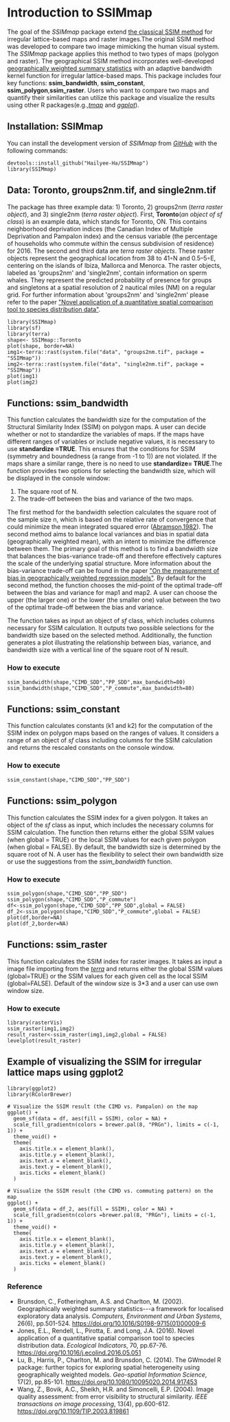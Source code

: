 # Introduction to SSIMmap

The goal of the _SSIMmap_ package  extend [the classical SSIM method](https://ieeexplore.ieee.org/stamp/stamp.jsp?arnumber=1284395) for irregular lattice-based maps and raster images.The original SSIM method was developed to compare two image mimicking the human visual system. The _SSIMmap_ package applies this method to two types of maps (polygon and raster). The geographical SSIM method incorporates well-developed [geographically weighted summary statistics](https://www.sciencedirect.com/science/article/pii/S0198971501000096?via%3Dihub) with an adaptive bandwidth kernel function for irregular lattice-based maps. This package includes four key functions: **ssim_bandwidth**, **ssim_constant**, **ssim_polygon**,**ssim_raster**. Users who want to compare two maps and quantify their similarities can utilize this package and visualize the results using other R packages(e.g.,[_tmap_](https://CRAN.R-project.org/package=tmap) and [_ggplot_](https://CRAN.R-project.org/package=ggplot2)).


## Installation: SSIMmap

You can install the development version of _SSIMmap_ from [_GitHub_](https://github.com/Hailyee-Ha/SSIMmap) with the following commands:

```
devtools::install_github("Hailyee-Ha/SSIMmap")
library(SSIMmap)
```

## Data: Toronto, groups2nm.tif, and single2nm.tif

The package has three example data: 1) Toronto, 2) groups2nm (*terra raster object*), and 3) single2nm (*terra raster object*). First, **Toronto**(*an object of sf class*) is an example data, which stands for Toronto, ON. This contains neighborhood deprivation indices (the Canadian Index of Multiple Deprivation and Pampalon index) and the census variable (the percentage of households who commute within the census subdivision of residence) for 2016. The second and third data are *terra raster objects*. These raster objects represent the geographical location from 38 to 41◦N and 0.5–5◦E, centering on the islands of Ibiza, Mallorca and Menorca. The raster objects, labeled as 'groups2nm' and 'single2nm',  contain information on sperm whales. They represent the predicted probability of presence for groups and singletons at a spatial resolution of 2 nautical miles (NM) on a regular grid. For further information about 'groups2nm' and 'single2nm' please refer to the paper ["Novel application of a quantitative spatial comparison tool to species distribution data"](https://www.sciencedirect.com/science/article/pii/S1470160X16302990).

```
library(SSIMmap)
library(sf)
library(terra)
shape<- SSIMmap::Toronto
plot(shape, border=NA)
img1<-terra::rast(system.file("data", "groups2nm.tif", package = "SSIMmap"))
img2<-terra::rast(system.file("data", "single2nm.tif", package = "SSIMmap"))
plot(img1)
plot(img2)
```

## Functions: ssim_bandwidth

This function calculates the bandwidth size for the computation of the Structural Similarity Index (SSIM) on polygon maps. A user can decide whether or not to standardize the variables of maps. If the maps have different ranges of variables or include negative values, it is necessary to use **standardize =TRUE**. This ensures that the conditions for SSIM (symmetry and boundedness (a range from -1 to 1)) are not violated. If the maps share a similar range, there is no need to use **standardize= TRUE**.The function provides two options for selecting the bandwidth size, which will be displayed in the console window:

1) The square root of N.
2) The trade-off between the bias and variance of the two maps.

The first method for the bandwidth selection calculates the square root of the sample size n, which is based on the relative rate of convergence that could minimize the mean integrated squared error ([Abramson,1982](https://projecteuclid.org/journals/annals-of-statistics/volume-10/issue-4/On-Bandwidth-Variation-in-Kernel-Estimates-A-Square-Root-Law/10.1214/aos/1176345986.full)). The second method aims to balance local variances and bias in spatial data (geographically weighted mean), with an intent to minimize the difference between them. The primary goal of this method is to find a bandwidth size that balances the bias-variance trade-off and therefore effectively captures the scale of the underlying spatial structure. More information about the bias-variance trade-off can be found in the paper ["On the measurement of bias in geographically weighted regression models"](https://www.sciencedirect.com/science/article/pii/S2211675320300476). By default for the second method, the function chooses the mid-point of the optimal trade-off between the bias and variance for map1 and map2. A user can choose the upper (the larger one) or the lower (the smaller one) value between the two of the optimal trade-off between the bias and variance.

The function takes as input an object of  *sf* class, which includes columns necessary for SSIM calculation. It outputs two possible selections for the bandwidth size based on the selected method. Additionally, the function generates a plot illustrating the relationship between bias, variance, and bandwidth size with a vertical line of the square root of N result.

### How to execute

```
ssim_bandwidth(shape,"CIMD_SDD","PP_SDD",max_bandwidth=80)
ssim_bandwidth(shape,"CIMD_SDD","P_commute",max_bandwidth=80)

```

## Functions: ssim_constant

This function calculates constants (k1 and k2) for the computation of the SSIM index on polygon maps based on the ranges of values. It considers a range of an object of *sf* class including columns for the SSIM calculation and returns the rescaled constants on the console window.

### How to execute

```
ssim_constant(shape,"CIMD_SDD","PP_SDD")
```

## Functions: ssim_polygon

This function calculates the SSIM index for a given polygon. It takes an object of the *sf* class as input, which includes the necessary columns for SSIM calculation. The function then returns either the global SSIM values (when global = TRUE) or the local SSIM values for each given polygon (when global = FALSE). By default, the bandwidth size is determined by the square root of N. A user has the flexibility to select their own bandwidth size or use the suggestions from the *ssim_bandwidth* function. 

### How to execute

```
ssim_polygon(shape,"CIMD_SDD","PP_SDD") 
ssim_polygon(shape,"CIMD_SDD","P_commute") 
df<-ssim_polygon(shape,"CIMD_SDD","PP_SDD",global = FALSE) 
df_2<-ssim_polygon(shape,"CIMD_SDD","P_commute",global = FALSE) 
plot(df,border=NA)
plot(df_2,border=NA)
```

## Functions: ssim_raster

This function calculates the SSIM index for raster images. It takes as input a image file importing from the [_terra_](https://CRAN.R-project.org/package=terra) and returns either the global SSIM values (global=TRUE) or the SSIM values for each given cell as the local SSIM (global=FALSE). Default of the window size is 3\*3 and a user can use own window size.


### How to execute

```
library(rasterVis)
ssim_raster(img1,img2)
result_raster<-ssim_raster(img1,img2,global = FALSE)
levelplot(result_raster)
```

## Example of visualizing the SSIM for irregular lattice maps using ggplot2

```
library(ggplot2)
library(RColorBrewer)

# Visualize the SSIM result (the CIMD vs. Pampalon) on the map
ggplot() +
  geom_sf(data = df, aes(fill = SSIM), color = NA) +
  scale_fill_gradientn(colors = brewer.pal(8, "PRGn"), limits = c(-1, 1)) +
  theme_void() +
  theme(
    axis.title.x = element_blank(),
    axis.title.y = element_blank(),
    axis.text.x = element_blank(),
    axis.text.y = element_blank(),
    axis.ticks = element_blank()
  )

# Visualize the SSIM result (the CIMD vs. commuting pattern) on the map
ggplot() +
  geom_sf(data = df_2, aes(fill = SSIM), color = NA) +
  scale_fill_gradientn(colors =brewer.pal(8, "PRGn"), limits = c(-1, 1)) +
  theme_void() +
  theme(
    axis.title.x = element_blank(),
    axis.title.y = element_blank(),
    axis.text.x = element_blank(),
    axis.text.y = element_blank(),
    axis.ticks = element_blank()
  )

```

### Reference

* Brunsdon, C., Fotheringham, A.S. and Charlton, M. (2002). Geographically weighted summary statistics---a framework for localised exploratory data analysis. *Computers, Environment and Urban Systems*, 26(6), pp.501-524. https://doi.org/10.1016/S0198-9715(01)00009-6
* Jones, E.L., Rendell, L., Pirotta, E. and Long, J.A. (2016). Novel application of a quantitative spatial comparison tool to species distribution data. *Ecological Indicators*, 70, pp.67-76. https://doi.org/10.1016/j.ecolind.2016.05.051
* Lu, B., Harris, P., Charlton, M. and Brunsdon, C. (2014). The GWmodel R package: further topics for exploring spatial heterogeneity using geographically weighted models. *Geo-spatial Information Science*, 17(2), pp.85-101. https://doi.org/10.1080/10095020.2014.917453
* Wang, Z., Bovik, A.C., Sheikh, H.R. and Simoncelli, E.P. (2004). Image quality assessment: from error visibility to structural similarity. *IEEE transactions on image processing*, 13(4), pp.600-612. https://doi.org/10.1109/TIP.2003.819861
